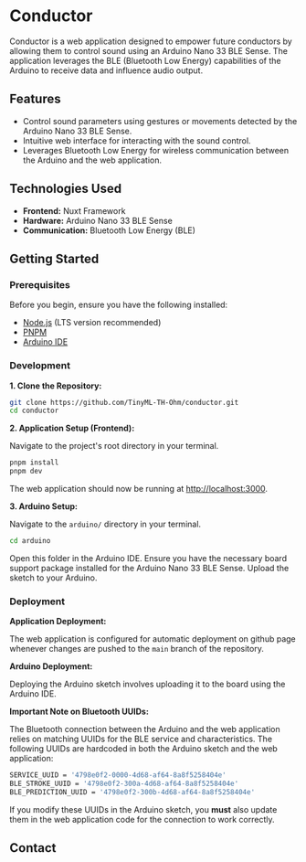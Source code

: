 # Conductor

Conductor is a web application designed to empower future conductors by allowing them to control sound using an Arduino Nano 33 BLE Sense. The application leverages the BLE (Bluetooth Low Energy) capabilities of the Arduino to receive data and influence audio output.

## Features

- Control sound parameters using gestures or movements detected by the Arduino Nano 33 BLE Sense.
- Intuitive web interface for interacting with the sound control.
- Leverages Bluetooth Low Energy for wireless communication between the Arduino and the web application.

## Technologies Used

- **Frontend:** Nuxt Framework
- **Hardware:** Arduino Nano 33 BLE Sense
- **Communication:** Bluetooth Low Energy (BLE)

## Getting Started

### Prerequisites

Before you begin, ensure you have the following installed:

- [Node.js](https://nodejs.org/) (LTS version recommended)
- [PNPM](https://pnpm.io/installation)
- [Arduino IDE](https://www.arduino.cc/en/software)

### Development

**1. Clone the Repository:**

```bash
git clone https://github.com/TinyML-TH-Ohm/conductor.git
cd conductor
```

**2. Application Setup (Frontend):**

Navigate to the project's root directory in your terminal.

```bash
pnpm install
pnpm dev
```

The web application should now be running at [http://localhost:3000](http://localhost:3000).

**3. Arduino Setup:**

Navigate to the `arduino/` directory in your terminal.

```bash
cd arduino
```

Open this folder in the Arduino IDE. Ensure you have the necessary board support package installed for the Arduino Nano 33 BLE Sense. Upload the sketch to your Arduino.

### Deployment

**Application Deployment:**

The web application is configured for automatic deployment on github page whenever changes are pushed to the `main` branch of the repository.

**Arduino Deployment:**

Deploying the Arduino sketch involves uploading it to the board using the Arduino IDE.

**Important Note on Bluetooth UUIDs:**

The Bluetooth connection between the Arduino and the web application relies on matching UUIDs for the BLE service and characteristics. The following UUIDs are hardcoded in both the Arduino sketch and the web application:

```sh
SERVICE_UUID = '4798e0f2-0000-4d68-af64-8a8f5258404e'
BLE_STROKE_UUID = '4798e0f2-300a-4d68-af64-8a8f5258404e'
BLE_PREDICTION_UUID = '4798e0f2-300b-4d68-af64-8a8f5258404e'
```

If you modify these UUIDs in the Arduino sketch, you **must** also update them in the web application code for the connection to work correctly.

## Contact
